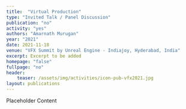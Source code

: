 ```yaml
---
title:  "Virtual Production"
type: "Invited Talk / Panel Discussion"
publication: "no"
activity: "yes"
authors: "Amarnath Murugan"
year: "2021"
date: 2021-11-18
venue: "VFX Summit by Unreal Engine - Indiajoy, Hyderabad, India"
excerpt: Excerpt to be added
homepage: "false"
fullpage: "no"
header:
    teaser: /assets/img/activities/icon-pub-vfx2021.jpg
layout: publications    
---
```


Placeholder Content